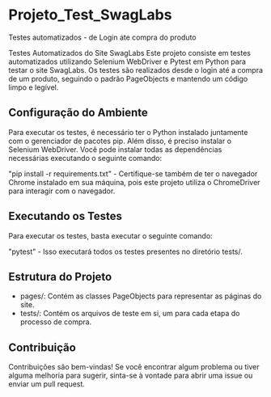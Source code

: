# Projeto_Test_SwagLabs
Testes automatizados - de Login ate compra do produto

Testes Automatizados do Site SwagLabs
Este projeto consiste em testes automatizados utilizando Selenium WebDriver e Pytest em Python para testar o site SwagLabs. Os testes são realizados desde o login até a compra de um produto, seguindo o padrão PageObjects e mantendo um código limpo e legível.

## Configuração do Ambiente
Para executar os testes, é necessário ter o Python instalado juntamente com o gerenciador de pacotes pip. Além disso, é preciso instalar o Selenium WebDriver. Você pode instalar todas as dependências necessárias executando o seguinte comando:


"pip install -r requirements.txt" - Certifique-se também de ter o navegador Chrome instalado em sua máquina, pois este projeto utiliza o ChromeDriver para interagir com o navegador.

## Executando os Testes
Para executar os testes, basta executar o seguinte comando:

"pytest" - Isso executará todos os testes presentes no diretório tests/.

## Estrutura do Projeto
- pages/: Contém as classes PageObjects para representar as páginas do site.
- tests/: Contém os arquivos de teste em si, um para cada etapa do processo de compra.

## Contribuição
Contribuições são bem-vindas! Se você encontrar algum problema ou tiver alguma melhoria para sugerir, sinta-se à vontade para abrir uma issue ou enviar um pull request.

